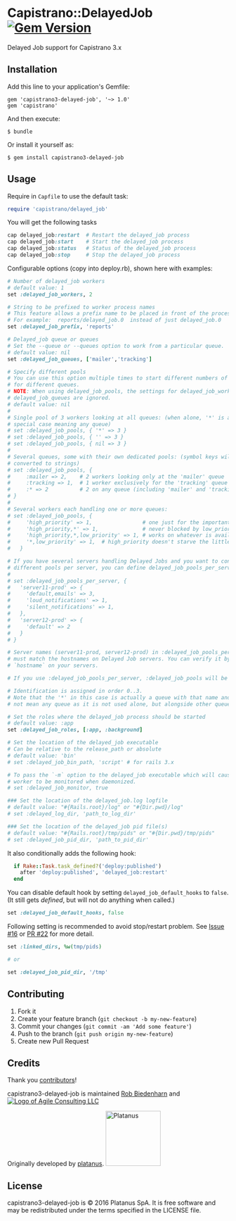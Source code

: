 # Capistrano::DelayedJob [![Gem Version](https://badge.fury.io/rb/capistrano3-delayed-job.png)](http://badge.fury.io/rb/capistrano3-delayed-job)

Delayed Job support for Capistrano 3.x

## Installation

Add this line to your application's Gemfile:

    gem 'capistrano3-delayed-job', '~> 1.0'
    gem 'capistrano'

And then execute:

    $ bundle

Or install it yourself as:

    $ gem install capistrano3-delayed-job

## Usage

Require in `Capfile` to use the default task:

```ruby
require 'capistrano/delayed_job'
```

You will get the following tasks

```ruby
cap delayed_job:restart  # Restart the delayed_job process
cap delayed_job:start    # Start the delayed_job process
cap delayed_job:status   # Status of the delayed_job process
cap delayed_job:stop     # Stop the delayed_job process
```

Configurable options (copy into deploy.rb), shown here with examples:

```ruby
# Number of delayed_job workers
# default value: 1
set :delayed_job_workers, 2

# String to be prefixed to worker process names
# This feature allows a prefix name to be placed in front of the process.
# For example:  reports/delayed_job.0  instead of just delayed_job.0
set :delayed_job_prefix, 'reports'

# Delayed_job queue or queues
# Set the --queue or --queues option to work from a particular queue.
# default value: nil
set :delayed_job_queues, ['mailer','tracking']

# Specify different pools
# You can use this option multiple times to start different numbers of workers
# for different queues.
# NOTE: When using delayed_job_pools, the settings for delayed_job_workers and
# delayed_job_queues are ignored.
# default value: nil
#
# Single pool of 3 workers looking at all queues: (when alone, '*' is a
# special case meaning any queue)
# set :delayed_job_pools, { '*' => 3 }
# set :delayed_job_pools, { '' => 3 }
# set :delayed_job_pools, { nil => 3 }
#
# Several queues, some with their own dedicated pools: (symbol keys will be
# converted to strings)
# set :delayed_job_pools, {
#     :mailer => 2,    # 2 workers looking only at the 'mailer' queue
#     :tracking => 1,  # 1 worker exclusively for the 'tracking' queue
#     :* => 2          # 2 on any queue (including 'mailer' and 'tracking')
# }
#
# Several workers each handling one or more queues:
# set :delayed_job_pools, {
#     'high_priority' => 1,                # one just for the important stuff
#     'high_priority,*' => 1,              # never blocked by low_priority jobs
#     'high_priority,*,low_priority' => 1, # works on whatever is available
#     '*,low_priority' => 1,  # high_priority doesn't starve the little guys
#   }

# If you have several servers handling Delayed Jobs and you want to configure
# different pools per server, you can define delayed_job_pools_per_server:
# 
# set :delayed_job_pools_per_server, {
#   'server11-prod' => {
#     'default,emails' => 3,
#     'loud_notifications' => 1,
#     'silent_notifications' => 1,
#   },
#   'server12-prod' => {
#     'default' => 2
#   }
# }

# Server names (server11-prod, server12-prod) in :delayed_job_pools_per_server 
# must match the hostnames on Delayed Job servers. You can verify it by running 
# `hostname` on your servers.

# If you use :delayed_job_pools_per_server, :delayed_job_pools will be ignored.

# Identification is assigned in order 0..3.
# Note that the '*' in this case is actually a queue with that name and does
# not mean any queue as it is not used alone, but alongside other queues.

# Set the roles where the delayed_job process should be started
# default value: :app
set :delayed_job_roles, [:app, :background]

# Set the location of the delayed_job executable
# Can be relative to the release_path or absolute
# default value: 'bin'
# set :delayed_job_bin_path, 'script' # for rails 3.x

# To pass the `-m` option to the delayed_job executable which will cause each
# worker to be monitored when daemonized.
# set :delayed_job_monitor, true

### Set the location of the delayed_job.log logfile
# default value: "#{Rails.root}/log" or "#{Dir.pwd}/log"
# set :delayed_log_dir, 'path_to_log_dir'

### Set the location of the delayed_job pid file(s)
# default value: "#{Rails.root}/tmp/pids" or "#{Dir.pwd}/tmp/pids"
# set :delayed_job_pid_dir, 'path_to_pid_dir'
```

It also conditionally adds the following hook:

```ruby
  if Rake::Task.task_defined?('deploy:published')
    after 'deploy:published', 'delayed_job:restart'
  end
```

You can disable default hook by setting `delayed_job_default_hooks` to `false`. (It still gets _defined_, but will not do anything when called.)

```ruby
set :delayed_job_default_hooks, false
```

Following setting is recommended to avoid stop/restart problem.
See [Issue #16](https://github.com/platanus/capistrano3-delayed-job/issues/16) or [PR #22](https://github.com/platanus/capistrano3-delayed-job/pull/22) for more detail.

```ruby
set :linked_dirs, %w(tmp/pids)

# or

set :delayed_job_pid_dir, '/tmp'
```

## Contributing

1. Fork it
2. Create your feature branch (`git checkout -b my-new-feature`)
3. Commit your changes (`git commit -am 'Add some feature'`)
4. Push to the branch (`git push origin my-new-feature`)
5. Create new Pull Request

## Credits

Thank you [contributors](https://github.com/AgileConsultingLLC/capistrano3-delayed-job/graphs/contributors)!

capistrano3-delayed-job is maintained [Rob Biedenharn](https://github.com/rab) and
[![Logo of Agile Consulting LLC](http://agileconsultingllc.com/agile-logo-small.png "Agile Consulting LLC")](http://agileconsultingllc.com/)

Originally developed by [platanus](http://platan.us).
[<img src="http://platan.us/gravatar_with_text.png" alt="Platanus" width="125"/>](http://platan.us/)

## License

capistrano3-delayed-job is © 2016 Platanus SpA. It is free software and may be redistributed under the terms specified in the LICENSE file.
